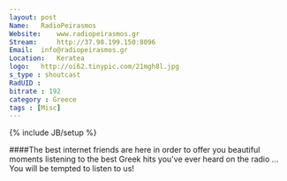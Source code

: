 ```yaml
---
layout: post
Name: 	RadioPeirasmos
Website: 	www.radiopeirasmos.gr
Stream: 	http://37.98.199.150:8096
Email: 	info@radiopeirasmos.gr
Location: 	Keratea
logo: 	http://oi62.tinypic.com/21mgh8l.jpg
s_type : shoutcast
RadUID : 
bitrate : 192
category : Greece
tags : [Misc]
---
```

{% include JB/setup %}

####The best internet friends are here in order to offer you beautiful moments listening to the best Greek hits you've ever heard on the radio ... You will be tempted to listen to us!